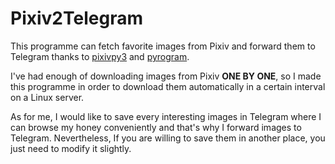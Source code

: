 # Pixiv2Telegram

This programme can fetch favorite images from Pixiv and forward them to Telegram thanks
to [pixivpy3](https://github.com/upbit/pixivpy) and [pyrogram](https://github.com/pyrogram/pyrogram).

I've had enough of downloading images from Pixiv **ONE BY ONE**, so I made this programme in order to
download them automatically in a certain interval on a Linux server.

As for me, I would like to save every interesting images in Telegram where I can browse my honey
conveniently and that's why I forward images to Telegram. Nevertheless, If you are willing to save them in another
place, you just need to modify it slightly.